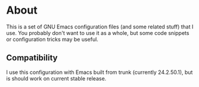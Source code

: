 # About #

This is a set of GNU Emacs configuration files (and some related stuff) that I
use. You probably don't want to use it as a whole, but some code snippets or
configuration tricks may be useful.

## Compatibility ##

I use this configuration with Emacs built from trunk (currently 24.2.50.1),
but is should work on current stable release.
